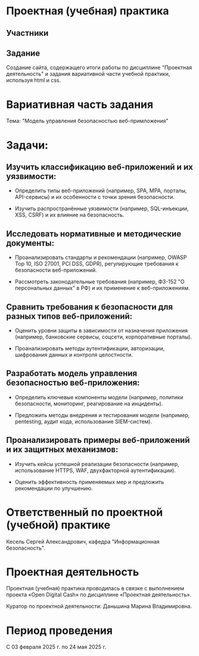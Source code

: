 # Проектная (учебная) практика

## Участники


## Задание

Создание сайта, содержащего итоги работы по дисциплине "Проектная деятельность" и задания вариативной части учебной практики, используя html и css.

# Вариативная часть задания

Тема: "Модель управления безопасностью веб-примложения"

# Задачи:

## Изучить классификацию веб-приложений и их уязвимости:

 - Определить типы веб-приложений (например, SPA, MPA, порталы, API-сервисы) и их особенности с точки зрения безопасности.

 - Изучить распространённые уязвимости (например, SQL-инъекции, XSS, CSRF) и их влияние на безопасность.

## Исследовать нормативные и методические документы:

 - Проанализировать стандарты и рекомендации (например, OWASP Top 10, ISO 27001, PCI DSS, GDPR), регулирующие требования к безопасности веб-приложений.

 - Рассмотреть законодательные требования (например, ФЗ-152 "О персональных данных" в РФ) и их применение к веб-приложениям.

## Сравнить требования к безопасности для разных типов веб-приложений:

 - Оценить уровни защиты в зависимости от назначения приложения (например, банковские сервисы, соцсети, корпоративные порталы).

 - Проанализировать методы аутентификации, авторизации, шифрования данных и контроля целостности.

## Разработать модель управления безопасностью веб-приложения:

 - Определить ключевые компоненты модели (например, политики безопасности, мониторинг, реагирование на инциденты).

 - Предложить методы внедрения и тестирования модели (например, pentesting, аудит кода, использование SIEM-систем).

## Проанализировать примеры веб-приложений и их защитных механизмов:

 - Изучить кейсы успешной реализации безопасности (например, использование HTTPS, WAF, двухфакторной аутентификации).

 - Оценить эффективность применяемых мер и предложить рекомендации по улучшению.

# Ответственный по проектной (учебной) практике

Кесель Сергей Александрович, кафедра "Информационная безопасность".

# Проектная деятельность

Проектная (учебная) практика проводилась в связке с выполнением проекта «Open Digital Cash» по дисциплине «Проектная деятельность».

Куратор по проектной деятельности: Даньшина Марина Владимировна.

# Период проведения

С 03 февраля 2025 г. по 24 мая 2025 г.
